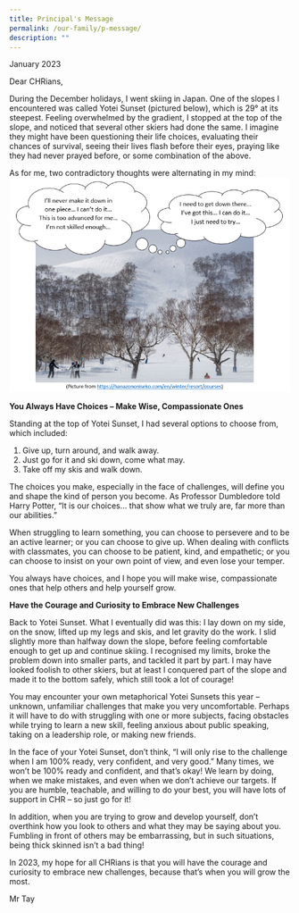 ```yaml
---
title: Principal's Message
permalink: /our-family/p-message/
description: ""
---
```

January 2023  

Dear CHRians,

During the December holidays, I went skiing in Japan. One of the slopes I encountered was called Yotei Sunset (pictured below), which is 29&deg; at its steepest. Feeling overwhelmed by the gradient, I stopped at the top of the slope, and noticed that several other skiers had done the same. I imagine they might have been questioning their life choices, evaluating their chances of survival, seeing their lives flash before their eyes, praying like they had never prayed before, or some combination of the above.

As for me, two contradictory thoughts were alternating in my mind: ![](/images/P%20Message.png)

**You Always Have Choices – Make Wise, Compassionate Ones**

Standing at the top of Yotei Sunset, I had several options to choose from, which included:<br>
1. Give up, turn around, and walk away.
2. Just go for it and ski down, come what may. 
3. Take off my skis and walk down.
 
The choices you make, especially in the face of challenges, will define you and shape the kind of person you become. As Professor Dumbledore told Harry Potter, “It is our choices… that show what we truly are, far more than our abilities.”

When struggling to learn something, you can choose to persevere and to be an active learner; or you can choose to give up. When dealing with conflicts with classmates, you can choose to be patient, kind, and empathetic; or you can choose to insist on your own point of view, and even lose your temper. 

You always have choices, and I hope you will make wise, compassionate ones that help others and help yourself grow. 

**Have the Courage and Curiosity to Embrace New Challenges**

Back to Yotei Sunset. What I eventually did was this: I lay down on my side, on the snow, lifted up my legs and skis, and let gravity do the work. I slid slightly more than halfway down the slope, before feeling comfortable enough to get up and continue skiing. I recognised my limits, broke the problem down into smaller parts, and tackled it part by part. I may have looked foolish to other skiers, but at least I conquered part of the slope and made it to the bottom safely, which still took a lot of courage!

You may encounter your own metaphorical Yotei Sunsets this year – unknown, unfamiliar challenges that make you very uncomfortable. Perhaps it will have to do with struggling with one or more subjects, facing obstacles while trying to learn a new skill, feeling anxious about public speaking, taking on a leadership role, or making new friends. 

In the face of your Yotei Sunset, don’t think, “I will only rise to the challenge when I am 100% ready, very confident, and very good.” Many times, we won’t be 100% ready and confident, and that’s okay! We learn by doing, when we make mistakes, and even when we don’t achieve our targets. If you are humble, teachable, and willing to do your best, you will have lots of support in CHR – so just go for it!

In addition, when you are trying to grow and develop yourself, don’t overthink how you look to others and what they may be saying about you. Fumbling in front of others may be embarrassing, but in such situations, being thick skinned isn’t a bad thing!

In 2023, my hope for all CHRians is that you will have the courage and curiosity to embrace new challenges, because that’s when you will grow the most.

Mr Tay
